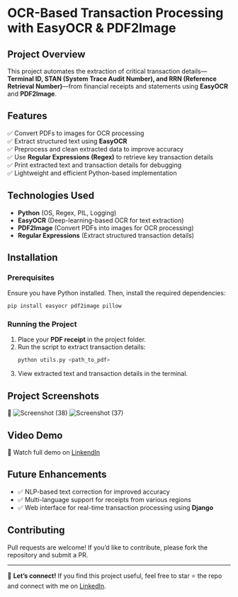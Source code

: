 # **OCR-Based Transaction Processing with EasyOCR & PDF2Image**

## **Project Overview**
This project automates the extraction of critical transaction details—**Terminal ID, STAN (System Trace Audit Number), and RRN (Reference Retrieval Number)**—from financial receipts and statements using **EasyOCR** and **PDF2Image**.

## **Features**
✅ Convert PDFs to images for OCR processing  
✅ Extract structured text using **EasyOCR**  
✅ Preprocess and clean extracted data to improve accuracy  
✅ Use **Regular Expressions (Regex)** to retrieve key transaction details  
✅ Print extracted text and transaction details for debugging  
✅ Lightweight and efficient Python-based implementation  

## **Technologies Used**
- **Python** (OS, Regex, PIL, Logging)
- **EasyOCR** (Deep-learning-based OCR for text extraction)
- **PDF2Image** (Convert PDFs into images for OCR processing)
- **Regular Expressions** (Extract structured transaction details)

## **Installation**
### **Prerequisites**
Ensure you have Python installed. Then, install the required dependencies:
```bash
pip install easyocr pdf2image pillow
```

### **Running the Project**
1. Place your **PDF receipt** in the project folder.
2. Run the script to extract transaction details:
   ```bash
   python utils.py <path_to_pdf>
   ```
3. View extracted text and transaction details in the terminal.

## **Project Screenshots**
📌 ![Screenshot (38)](https://github.com/user-attachments/assets/dba9e54b-b938-43f5-801e-62cf84f32cad)
![Screenshot (37)](https://github.com/user-attachments/assets/27e7b059-435c-4c03-a44f-7bb2265d6c2c)


## **Video Demo**
🎥 Watch full demo on [LinkendIn](https://www.linkedin.com/posts/tobiloba-oluwadamilare-a850b0223_machinelearning-ocr-python-activity-7305180359862702081-nyOQ?utm_source=share&utm_medium=member_desktop&rcm=ACoAADgTsQUB-CKN8O7D3fow2KTN2OF0AK3yd08)


## **Future Enhancements**
- ✅ NLP-based text correction for improved accuracy
- ✅ Multi-language support for receipts from various regions
- ✅ Web interface for real-time transaction processing using **Django**

## **Contributing**
Pull requests are welcome! If you’d like to contribute, please fork the repository and submit a PR.


---
🚀 **Let’s connect!** If you find this project useful, feel free to star ⭐ the repo and connect with me on [LinkedIn](https://www.linkedin.com/in/tobiloba-oluwadamilare-a850b0223/).

